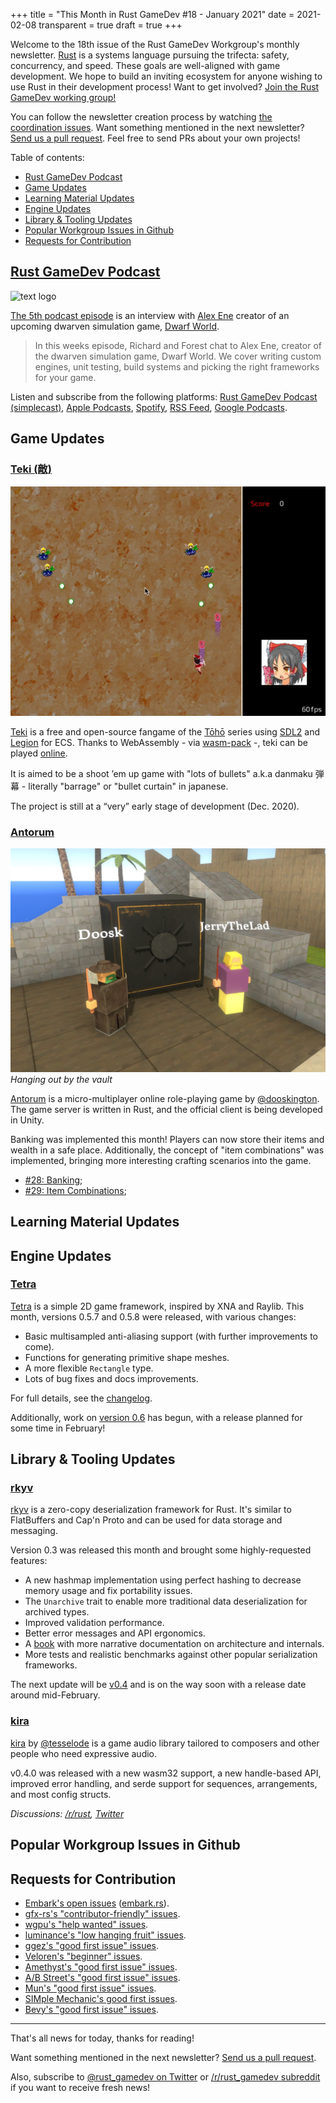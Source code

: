 +++
title = "This Month in Rust GameDev #18 - January 2021"
date = 2021-02-08
transparent = true
draft = true
+++

Welcome to the 18th issue of the Rust GameDev Workgroup's
monthly newsletter.
[Rust] is a systems language pursuing the trifecta:
safety, concurrency, and speed.
These goals are well-aligned with game development.
We hope to build an inviting ecosystem for anyone wishing
to use Rust in their development process!
Want to get involved? [Join the Rust GameDev working group!][join]

You can follow the newsletter creation process
by watching [the coordination issues][coordination].
Want something mentioned in the next newsletter?
[Send us a pull request][pr].
Feel free to send PRs about your own projects!

[Rust]: https://rust-lang.org
[join]: https://github.com/rust-gamedev/wg#join-the-fun
[pr]: https://github.com/rust-gamedev/rust-gamedev.github.io
[coordination]: https://github.com/rust-gamedev/rust-gamedev.github.io/issues?q=label%3Acoordination
[Rust]: https://rust-lang.org
[join]: https://github.com/rust-gamedev/wg#join-the-fun

Table of contents:

- [Rust GameDev Podcast](#rust-gamedev-podcast)
- [Game Updates](#game-updates)
- [Learning Material Updates](#learning-material-updates)
- [Engine Updates](#engine-updates)
- [Library & Tooling Updates](#library-tooling-updates)
- [Popular Workgroup Issues in Github](#popular-workgroup-issues-in-github)
- [Requests for Contribution](#requests-for-contribution)

<!--
Ideal section structure is:

```
### [Title]

![image/GIF description](image link)
_image caption_

A paragraph or two with a summary and [useful links].

_Discussions:
[/r/rust](https://reddit.com/r/rust/todo),
[twitter](https://twitter.com/todo/status/123456)_

[Title]: https://first.link
[useful links]: https://other.link
```

If needed, a section can be split into subsections with a "------" delimiter.
-->

## [Rust GameDev Podcast][podcast-5]

![text logo](podcast.jpeg)

[The 5th podcast episode][podcast-5] is an interview with
[Alex Ene][@_AlexEne_] creator of an upcoming dwarven simulation
game, [Dwarf World][dwarf-world].

> In this weeks episode, Richard and Forest chat to Alex Ene,
> creator of the dwarven simulation game, Dwarf World.
> We cover writing custom engines, unit testing, build
> systems and picking the right frameworks for your game.

Listen and subscribe from the following platforms:
[Rust GameDev Podcast (simplecast)](https://rustgamedev.com/),
[Apple Podcasts](https://podcasts.apple.com/gb/podcast/rust-game-dev/id1526304768),
[Spotify](https://open.spotify.com/show/7HRfGnTcXkLkQd9fxJbDGj),
[RSS Feed](https://feeds.simplecast.com/C6NQglnL),
[Google Podcasts](https://podcasts.google.com/feed/aHR0cHM6Ly9mZWVkcy5zaW1wbGVjYXN0LmNvbS9DNk5RZ2xuTA).

[podcast-5]: https://rustgamedev.com/episodes/interview-with-alex-ene
[@_AlexEne_]: https://twitter.com/_Alex_Ene_
[dwarf-world]: https://dwarf.world

## Game Updates

### [Teki (敵)][teki]

![teki preview](teki.gif)

[Teki][teki] is a free and open-source fangame of the [Tōhō] series
using [SDL2] and [Legion] for ECS. Thanks to WebAssembly - via [wasm-pack]
\-, teki can be played [online][teki-online].

It is aimed to be a shoot ’em up game with "lots of bullets"
a.k.a danmaku 弾幕 - literally "barrage" or "bullet curtain" in japanese.

The project is still at a “very” early stage of development (Dec. 2020).

[teki]: https://github.com/o2sh/teki
[teki-online]: https://o2sh.github.io/teki
[Tōhō]: https://en.wikipedia.org/wiki/Touhou_Project
[SDL2]: https://github.com/Rust-SDL2/rust-sdl2
[Legion]: https://crates.io/crates/legion
[wasm-pack]: https://rustwasm.github.io/wasm-pack

### [Antorum]

![Some players hanging out next to the bank Vault in Belmart](antorum-2-1-2021.jpg)
_Hanging out by the vault_

[Antorum] is a micro-multiplayer online role-playing game by [@dooskington].
The game server is written in Rust, and the official client is being developed
in Unity.

Banking was implemented this month! Players can now store their items and wealth
in a safe place. Additionally, the concept of "item combinations" was implemented,
bringing more interesting crafting scenarios into the game.

- [#28: Banking](https://ratwizard.dev/dev-log/antorum/28);
- [#29: Item Combinations](https://ratwizard.dev/dev-log/antorum/29);

[Antorum]: https://ratwizard.dev/dev-log/antorum
[@dooskington]: https://twitter.com/dooskington

## Learning Material Updates

## Engine Updates

### [Tetra]

[Tetra] is a simple 2D game framework, inspired by XNA and Raylib. This month,
versions 0.5.7 and 0.5.8 were released, with various changes:

- Basic multisampled anti-aliasing support (with further improvements to come).
- Functions for generating primitive shape meshes.
- A more flexible `Rectangle` type.
- Lots of bug fixes and docs improvements.

For full details, see the [changelog][tetra-changelog].

Additionally, work on [version 0.6][tetra-06-changelog] has begun, with a release
planned for some time in February!

[tetra]: https://github.com/17cupsofcoffee/tetra
[tetra-changelog]: https://github.com/17cupsofcoffee/tetra/blob/main/CHANGELOG.md
[tetra-06-changelog]: https://github.com/17cupsofcoffee/tetra/blob/0.6/CHANGELOG.md

## Library & Tooling Updates

### [rkyv]

[rkyv] is a zero-copy deserialization framework for Rust. It's similar to
FlatBuffers and Cap'n Proto and can be used for data storage and messaging.

Version 0.3 was released this month and brought some highly-requested features:

- A new hashmap implementation using perfect hashing to decrease memory usage
  and fix portability issues.
- The `Unarchive` trait to enable more traditional data deserialization for
  archived types.
- Improved validation performance.
- Better error messages and API ergonomics.
- A [book][rkyv-book] with more narrative documentation on architecture and
  internals.
- More tests and realistic benchmarks against other popular serialization
  frameworks.

The next update will be [v0.4][rkyv-v0.4] and is on the way soon with a release
date around mid-February.

[rkyv]: https://github.com/djkoloski/rkyv
[rkyv-book]: https://djkoloski.github.io/rkyv
[rkyv-v0.4]: https://github.com/djkoloski/rkyv/milestone/5

### [kira]

[kira] by [@tesselode] is a game audio library tailored to composers and other
people who need expressive audio.

v0.4.0 was released with a new wasm32 support, a new handle-based API, improved
error handling, and serde support for sequences, arrangements, and most config structs.

_Discussions: [/r/rust](https://www.reddit.com/r/rust/comments/l3ma3d/kira_game_audio_library_v040_wasm_support_serde/),
[Twitter](https://twitter.com/tesselode/status/1353111739433410560)_

[Kira]: https://github.com/tesselode/kira
[@tesselode]: https://twitter.com/tesselode

## Popular Workgroup Issues in Github

<!-- Up to 10 links to interesting issues -->

## Requests for Contribution

<!-- Links to "good first issue"-labels or direct links to specific tasks -->

- [Embark's open issues][embark-open-issues] ([embark.rs]).
- [gfx-rs's "contributor-friendly" issues][gfx-issues].
- [wgpu's "help wanted" issues][wgpu-help-wanted].
- [luminance's "low hanging fruit" issues][luminance-fruits].
- [ggez's "good first issue" issues][ggez-issues].
- [Veloren's "beginner" issues][veloren-beginner].
- [Amethyst's "good first issue" issues][amethyst-issues].
- [A/B Street's "good first issue" issues][abstreet-issues].
- [Mun's "good first issue" issues][mun-issues].
- [SIMple Mechanic's good first issues][simm-issues].
- [Bevy's "good first issue" issues][bevy-issues].

[embark.rs]: https://embark.rs
[embark-open-issues]: https://github.com/search?q=user:EmbarkStudios+state:open
[gfx-issues]: https://github.com/gfx-rs/gfx/issues?q=is%3Aissue+is%3Aopen+label%3Acontributor-friendly
[wgpu-help-wanted]: https://github.com/gfx-rs/wgpu-rs/issues?q=is%3Aissue+is%3Aopen+label%3A%22help+wanted%22
[luminance-fruits]: https://github.com/phaazon/luminance-rs/issues?q=is%3Aissue+is%3Aopen+label%3A%22low+hanging+fruit%22
[ggez-issues]: https://github.com/ggez/ggez/labels/%2AGOOD%20FIRST%20ISSUE%2A
[veloren-beginner]: https://gitlab.com/veloren/veloren/issues?label_name=beginner
[amethyst-issues]: https://github.com/amethyst/amethyst/issues?q=is%3Aissue+is%3Aopen+label%3A%22good+first+issue%22
[abstreet-issues]: https://github.com/dabreegster/abstreet/issues?q=is%3Aissue+is%3Aopen+label%3A%22good+first+issue%22
[mun-issues]: https://github.com/mun-lang/mun/labels/good%20first%20issue
[simm-issues]: https://github.com/mkhan45/SIMple-Mechanics/labels/good%20first%20issue
[bevy-issues]: https://github.com/bevyengine/bevy/labels/good%20first%20issue

------

That's all news for today, thanks for reading!

Want something mentioned in the next newsletter?
[Send us a pull request][pr].

Also, subscribe to [@rust_gamedev on Twitter][@rust_gamedev]
or [/r/rust_gamedev subreddit][/r/rust_gamedev] if you want to receive fresh news!

<!--
TODO: Add real links and un-comment once this post is published
**Discussions of this post**:
[/r/rust](TODO),
[twitter](TODO).
-->

[/r/rust_gamedev]: https://reddit.com/r/rust_gamedev
[@rust_gamedev]: https://twitter.com/rust_gamedev
[pr]: https://github.com/rust-gamedev/rust-gamedev.github.io
